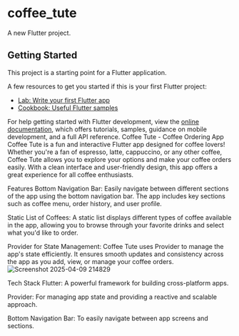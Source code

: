 # coffee_tute

A new Flutter project.

## Getting Started

This project is a starting point for a Flutter application.

A few resources to get you started if this is your first Flutter project:

- [Lab: Write your first Flutter app](https://docs.flutter.dev/get-started/codelab)
- [Cookbook: Useful Flutter samples](https://docs.flutter.dev/cookbook)

For help getting started with Flutter development, view the
[online documentation](https://docs.flutter.dev/), which offers tutorials,
samples, guidance on mobile development, and a full API reference.
Coffee Tute - Coffee Ordering App
Coffee Tute is a fun and interactive Flutter app designed for coffee lovers! Whether you're a fan of espresso, latte, cappuccino, or any other coffee, Coffee Tute allows you to explore your options and make your coffee orders easily. With a clean interface and user-friendly design, this app offers a great experience for all coffee enthusiasts.

Features
Bottom Navigation Bar: Easily navigate between different sections of the app using the bottom navigation bar. The app includes key sections such as coffee menu, order history, and user profile.

Static List of Coffees: A static list displays different types of coffee available in the app, allowing you to browse through your favorite drinks and select what you'd like to order.

Provider for State Management: Coffee Tute uses Provider to manage the app's state efficiently. It ensures smooth updates and consistency across the app as you add, view, or manage your coffee orders.
![Screenshot 2025-04-09 214829](https://github.com/user-attachments/assets/a6a8a46d-45e2-4322-ab3f-05085f3386a7)

Tech Stack
Flutter: A powerful framework for building cross-platform apps.

Provider: For managing app state and providing a reactive and scalable approach.

Bottom Navigation Bar: To easily navigate between app screens and sections.
